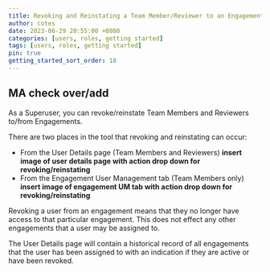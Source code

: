 ```yaml
---
title: Revoking and Reinstating a Team Member/Reviewer to an Engagement
author: cotes
date: 2023-06-29 20:55:00 +0800
categories: [users, roles, getting started]
tags: [users, roles, getting started]
pin: true
getting_started_sort_order: 18
---
```


## MA check over/add

As a Superuser, you can revoke/reinstate Team Members and Reviewers to/from Engagements.  

There are two places in the tool that revoking and reinstating can occur:

- From the User Details page (Team Members and Reviewers)
  **insert image of user details page with action drop down for revoking/reinstating**
- From the Engagement User Management tab (Team Members only)
  **insert image of engagement UM tab with action drop down for revoking/reinstating**

Revoking a user from an engagement means that they no longer have access to that particular engagement. This does not effect any other engagements that a user may be assigned to. 

The User Details page will contain a historical record of all engagements that the user has been assigned to with an indication if they are active or have been revoked. 

